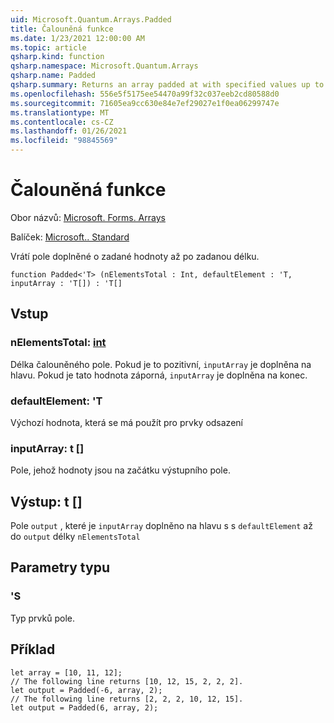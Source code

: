 ```yaml
---
uid: Microsoft.Quantum.Arrays.Padded
title: Čalouněná funkce
ms.date: 1/23/2021 12:00:00 AM
ms.topic: article
qsharp.kind: function
qsharp.namespace: Microsoft.Quantum.Arrays
qsharp.name: Padded
qsharp.summary: Returns an array padded at with specified values up to a specified length.
ms.openlocfilehash: 556e5f5175ee54470a99f32c037eeb2cd80588d0
ms.sourcegitcommit: 71605ea9cc630e84e7ef29027e1f0ea06299747e
ms.translationtype: MT
ms.contentlocale: cs-CZ
ms.lasthandoff: 01/26/2021
ms.locfileid: "98845569"
---
```

# <a name="padded-function"></a>Čalouněná funkce

Obor názvů: [Microsoft. Forms. Arrays](xref:Microsoft.Quantum.Arrays)

Balíček: [Microsoft.. Standard](https://nuget.org/packages/Microsoft.Quantum.Standard)


Vrátí pole doplněné o zadané hodnoty až po zadanou délku.

```qsharp
function Padded<'T> (nElementsTotal : Int, defaultElement : 'T, inputArray : 'T[]) : 'T[]
```


## <a name="input"></a>Vstup

### <a name="nelementstotal--int"></a>nElementsTotal: [int](xref:microsoft.quantum.lang-ref.int)

Délka čalouněného pole. Pokud je to pozitivní, `inputArray` je doplněna na hlavu. Pokud je tato hodnota záporná, `inputArray` je doplněna na konec.


### <a name="defaultelement--t"></a>defaultElement: 'T

Výchozí hodnota, která se má použít pro prvky odsazení


### <a name="inputarray--t"></a>inputArray: t []

Pole, jehož hodnoty jsou na začátku výstupního pole.



## <a name="output--t"></a>Výstup: t []

Pole `output` , které je `inputArray` doplněno na hlavu s s `defaultElement` až do `output` délky `nElementsTotal`

## <a name="type-parameters"></a>Parametry typu

### <a name="t"></a>'S

Typ prvků pole.

## <a name="example"></a>Příklad

```qsharp
let array = [10, 11, 12];
// The following line returns [10, 12, 15, 2, 2, 2].
let output = Padded(-6, array, 2);
// The following line returns [2, 2, 2, 10, 12, 15].
let output = Padded(6, array, 2);
```